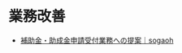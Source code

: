 # 業務改善

- [補助金・助成金申請受付業務への提案｜sogaoh](https://esa-pages.io/p/sharing/6641/posts/849/c62427dbacff98b1599e.html)
